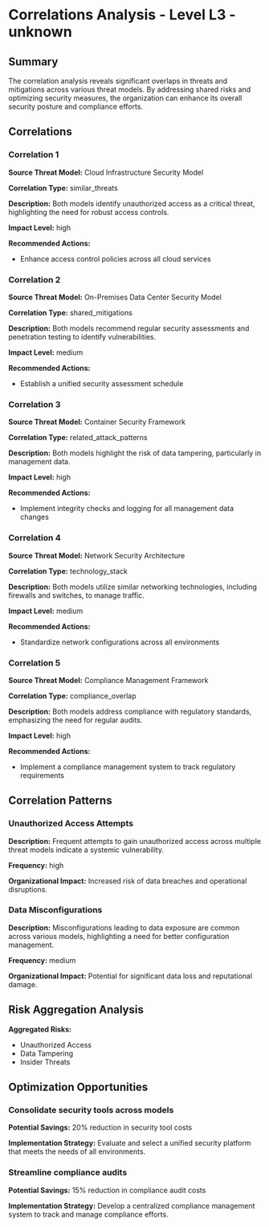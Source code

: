 # Correlations Analysis - Level L3 - unknown

## Summary

The correlation analysis reveals significant overlaps in threats and mitigations across various threat models. By addressing shared risks and optimizing security measures, the organization can enhance its overall security posture and compliance efforts.

## Correlations

### Correlation 1

**Source Threat Model:** Cloud Infrastructure Security Model

**Correlation Type:** similar_threats

**Description:** Both models identify unauthorized access as a critical threat, highlighting the need for robust access controls.

**Impact Level:** high

**Recommended Actions:**
- Enhance access control policies across all cloud services

### Correlation 2

**Source Threat Model:** On-Premises Data Center Security Model

**Correlation Type:** shared_mitigations

**Description:** Both models recommend regular security assessments and penetration testing to identify vulnerabilities.

**Impact Level:** medium

**Recommended Actions:**
- Establish a unified security assessment schedule

### Correlation 3

**Source Threat Model:** Container Security Framework

**Correlation Type:** related_attack_patterns

**Description:** Both models highlight the risk of data tampering, particularly in management data.

**Impact Level:** high

**Recommended Actions:**
- Implement integrity checks and logging for all management data changes

### Correlation 4

**Source Threat Model:** Network Security Architecture

**Correlation Type:** technology_stack

**Description:** Both models utilize similar networking technologies, including firewalls and switches, to manage traffic.

**Impact Level:** medium

**Recommended Actions:**
- Standardize network configurations across all environments

### Correlation 5

**Source Threat Model:** Compliance Management Framework

**Correlation Type:** compliance_overlap

**Description:** Both models address compliance with regulatory standards, emphasizing the need for regular audits.

**Impact Level:** high

**Recommended Actions:**
- Implement a compliance management system to track regulatory requirements

## Correlation Patterns

### Unauthorized Access Attempts

**Description:** Frequent attempts to gain unauthorized access across multiple threat models indicate a systemic vulnerability.

**Frequency:** high

**Organizational Impact:** Increased risk of data breaches and operational disruptions.

### Data Misconfigurations

**Description:** Misconfigurations leading to data exposure are common across various models, highlighting a need for better configuration management.

**Frequency:** medium

**Organizational Impact:** Potential for significant data loss and reputational damage.

## Risk Aggregation Analysis

**Aggregated Risks:**
- Unauthorized Access
- Data Tampering
- Insider Threats

## Optimization Opportunities

### Consolidate security tools across models

**Potential Savings:** 20% reduction in security tool costs

**Implementation Strategy:** Evaluate and select a unified security platform that meets the needs of all environments.

### Streamline compliance audits

**Potential Savings:** 15% reduction in compliance audit costs

**Implementation Strategy:** Develop a centralized compliance management system to track and manage compliance efforts.

